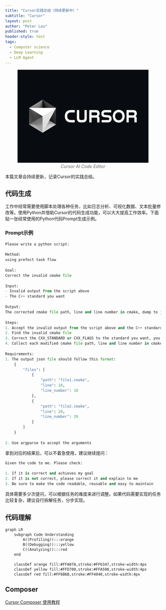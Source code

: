 ```yaml
---
title: "Cursor实践总结（持续更新中）"
subtitle: "Cursor"
layout: post
author: "Peter Lau"
published: true
header-style: text
tags:
  - Computer science
  - Deep Learning
  - LLM Agent
---
```


<figure style="text-align: center">
    <img class="AI Code Editor" src="/img/Cursor-AI.jpg" width="460" height="300">
    <figcaption style="font-style: italic; color: #666;">Cursor AI Code Editor</figcaption>
</figure>

本篇文章会持续更新，记录Cursor的实践总结。

## 代码生成

工作中经常需要使用脚本处理各种任务，比如日志分析、可视化数据、文本批量修改等。使用Python并借助Cursor的代码生成功能，可以大大提高工作效率。下面贴一张经常使用的Python代码Prompt生成示例。

### Prompt示例

```python
Please write a python script:

Method:
using prefect task flow

Goal: 
Correct the invalid cmake file

Input: 
- Invalid output from the script above
- The C++ standard you want

Output: 
The corrected cmake file path, line and line number in cmake, dump to json file

Steps:
1. Accept the invalid output from the script above and the C++ standard you want, use argparse to accept the arguments
2. Find the invalid cmake file
3. Correct the CXX_STANDARD or CXX_FLAGS to the standard you want, you may need to use pattern matching
4. Collect each modified cmake file path, line and line number in cmake, dump into json file

Requirements:
1. The output json file should follow this format:
    {
        "files": [
            {
                "path": "file1.cmake",
                "line": 10,
                "line_number": 10
            },
            {
                "path": "file2.cmake",
                "line": 20,
                "line_number": 20
            }
        ]
    }

2. Use argparse to accept the arguments
```

拿到对应的结果后，可以不着急使用，建议继续提问：

```python
Given the code to me. Please check:

1. If it is correct and achieves my goal
2. If it is not correct, please correct it and explain to me
3. Be sure to make the code readable, reusable and easy to maintain
```

具体需要多少次提问，可以根据任务的难度来进行调整。如果代码需要实现的任务比较复杂，建议自行拆解任务，分步实现。

## 代码理解

```mermaid
graph LR
    subgraph Code Understanding
        A((Profiling)):::orange
        B((Debugging)):::yellow
        C((Analyzing)):::red
    end

    classDef orange fill:#FFA07A,stroke:#FF6347,stroke-width:4px
    classDef yellow fill:#FFD700,stroke:#FFA500,stroke-width:4px
    classDef red fill:#FF6B6B,stroke:#FF4040,stroke-width:4px
```

## Composer



[Cursor Composer 使用教程](https://www.youtube.com/watch?v=Tm_2RZm8JB8)

